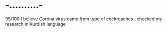 # -..........-
95/100 I believe Corona virus came from type of cockroaches  . checked my research in Kurdish language 
